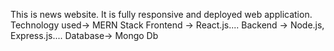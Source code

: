 This is news website. It is fully responsive and deployed web application.
Technology used-> MERN Stack    Frontend -> React.js....  Backend -> Node.js, Express.js....
Database-> Mongo Db
